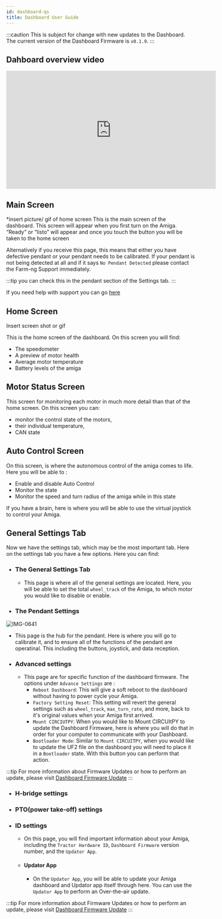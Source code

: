 ```yaml
---
id: dashboard-qs
title: Dashboard User Guide
---
```

:::caution
This is subject for change with new updates to the Dashboard. The current version of the Dashboard Firmware is `v0.1.9`.
:::

## Dahboard overview video
<iframe width="560" height="315" src="https://www.youtube.com/embed/PKOhI4hbGUs" title="YouTube video player" frameborder="0" allow="accelerometer; autoplay; clipboard-write; encrypted-media; gyroscope; picture-in-picture; web-share" allowfullscreen></iframe>


## Main Screen
*insert picture/ gif of home screen
This is the main screen of the dashboard. This screen will appear when you first turn on the Amiga. “Ready” or “listo” will appear and once you touch the button you will be taken to the home screen

Alternatively if you receive this page, this means that either you have defective pendant or your pendant needs to be calibrated.
If your pendant is not being detected at all and if it says `No Pendant Detected` please contact the Farm-ng Support immediately.

:::tip
you can check this in the pendant section of the Settings tab.
:::

If you need help with support you can go [here](https://amiga.farm-ng.com/docs/support/)

## Home Screen
Insert screen shot or gif

This is the home screen of the dashboard. On this screen you will find:
- The speedometer
- A preview of motor health
- Average motor temperature
- Battery levels of the amiga

## Motor Status Screen
This screen for monitoring each motor in much more detail than that of the home screen. On this screen you can:
- monitor the control state of the motors,
- their individual temperature,
- CAN state

## Auto Control Screen
On this screen, is where the autonomous control of the amiga comes to life. Here you will be able to :
- Enable and disable Auto Control
- Monitor the state
- Monitor the speed and turn radius of the amiga while in this state

If you have a brain, here is where you will be able to use the virtual joystick to control your Amiga.

## General Settings Tab

Now we have the settings tab, which may be the most important tab. Here on the settings tab you have a few options. Here you can find:

- ### The General Settings Tab
  - This page is where all of the general settings are located. Here, you will be able to set the total `wheel_track` of the Amiga, to which motor you would like to disable or enable.

- ### The Pendant Settings

![IMG-0641](https://user-images.githubusercontent.com/64480560/231795336-43477c82-db0d-4fa7-9cfc-638af2e11ede.GIF)

  - This page is the hub for the pendant. Here is where you will go to calibrate it, and to ensure all of the functions of the pendant are operatinal. This including the buttons, joystick, and data reception.
- ### Advanced settings
  - This page are for specific function of the dashboard firmware. The options under `Advance Settings` are :
    - `Reboot Dashboard`: This will give a soft reboot to the dashboard without having to power cycle your Amiga.
    - `Factory Setting Reset`: This setting will revert the general settings such as `wheel_track`, `max_turn_rate`, and more, back to it's original values when your Amiga first arrived.
    - `Mount CIRCIUTPY`: When you would like to Mount CIRCUItPY to update the Dashboard Firmware, here is where you will do that in order for your computer to communicate with your Dashboard.
    - `Bootloader Mode`: Similar to `Mount CIRCUITPY`, when you would like to update the UF2 file on the dashboard you will need to place it in a `Bootloader` state. With this button you can perform that action.

:::tip
For more information about Firmware Updates or how to perform an update, please visit [Dashboard Firmware Update](https://amiga.farm-ng.com/docs/dashboard/dashboard-fw)
:::


- ### H-bridge settings


- ### PTO(power take-off) settings


- ### ID settings
  - On this page, you will find important information about your Amiga, including the `Tractor Hardware ID`, `Dashboard Firmware` version number, and the `Updator App`.
  - #### Updator App
    - On the `Updator App`, you will be able to update your Amiga dashboard and Updator app itself through here. You can use the `Updator App` to perform an Over-the-air update.

:::tip
For more information about Firmware Updates or how to perform an update, please visit [Dashboard Firmware Update](https://amiga.farm-ng.com/docs/dashboard/dashboard-fw)
:::
